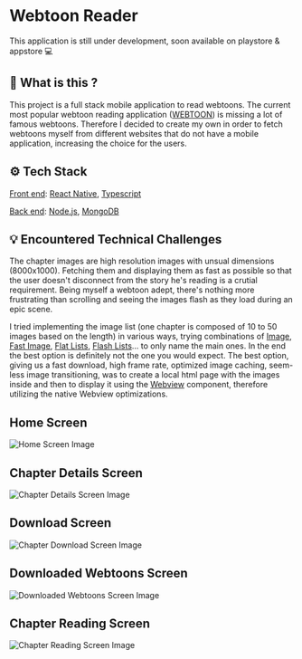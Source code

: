 # Webtoon Reader

This application is still under development, soon available on playstore & appstore 💻

## 🤔 What is this ?

This project is a full stack mobile application to read webtoons. The current most popular webtoon reading application ([WEBTOON](https://www.webtoons.com/en/)) is missing a lot of famous webtoons. Therefore I decided to create my own in order to fetch webtoons myself from different websites that do not have a mobile application, increasing the choice for the users.

## ⚙️ Tech Stack
<u>Front end</u>: [React Native](https://reactnative.dev/), [Typescript](https://www.typescriptlang.org/)

<u>Back end</u>: [Node.js](https://nodejs.org/en), [MongoDB](https://www.mongodb.com/fr-fr)

## 💡 Encountered Technical Challenges

The chapter images are high resolution images with unsual dimensions (8000x1000). Fetching them and displaying them as fast as possible so that the user doesn't disconnect from the story he's reading is a crutial requirement. Being myself a webtoon adept, there's nothing more frustrating than scrolling and seeing the images flash as they load during an epic scene. 

I tried implementing the image list (one chapter is composed of 10 to 50 images based on the length) in various ways, trying combinations of [Image](https://reactnative.dev/docs/image), [Fast Image](https://github.com/DylanVann/react-native-fast-image), [Flat Lists](https://reactnative.dev/docs/flatlist), [Flash Lists](https://shopify.github.io/flash-list/)... to only name the main ones. In the end the best option is definitely not the one you would expect. The best option, giving us a fast download, high frame rate, optimized image caching, seem-less image transitioning, was to create a local html page with the images inside and then to display it using the [Webview](https://www.npmjs.com/package/react-native-webview) component, therefore utilizing the native Webview optimizations.


## Home Screen

![Home Screen Image](./assets/menu.png)

## Chapter Details Screen

![Chapter Details Screen Image](./assets/chapterlist.png)

## Download Screen

![Chapter Download Screen Image](./assets/download.png)

## Downloaded Webtoons Screen

![Downloaded Webtoons Screen Image](./assets/downloaded.png)

## Chapter Reading Screen

![Chapter Reading Screen Image](./assets/chapter.png)
